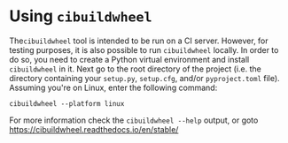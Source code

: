 # Using `cibuildwheel`

The`cibuildwheel` tool is intended to be run on a CI server. However, for testing purposes, it is also possible to run `cibuildwheel` locally. In order to do so, you need to create a Python virtual environment and install `cibuildwheel` in it. Next go to the root directory of the project (i.e. the directory containing your `setup.py`, `setup.cfg`, and/or `pyproject.toml` file). Assuming you're on Linux, enter the following command:

```
cibuildwheel --platform linux
```

For more information check the `cibuildwheel --help` output, or goto https://cibuildwheel.readthedocs.io/en/stable/
